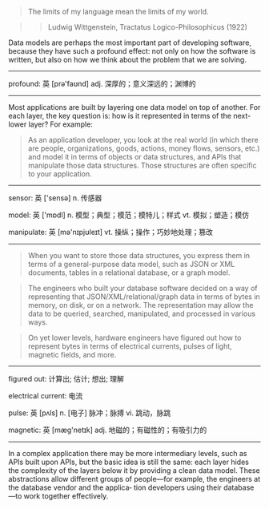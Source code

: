 > The limits of my language mean the limits of my world.

>> Ludwig Wittgenstein, Tractatus Logico-Philosophicus (1922)

Data models are perhaps the most important part of developing software, because they have such a profound effect: not only on how the software is written, but also on how we think about the problem that we are solving.

----

profound: 英 [prə'faʊnd] adj. 深厚的；意义深远的；渊博的

----

Most applications are built by layering one data model on top of another. For each layer, the key question is: how is it represented in terms of the next-lower layer? For example:

> As an application developer, you look at the real world (in which there are people, organizations, goods, actions, money flows, sensors, etc.) and model it in terms of objects or data structures, and APIs that manipulate those data structures. Those structures are often specific to your application.

----

sensor: 英 ['sensə] n. 传感器

model: 英 ['mɒdl] n. 模型；典型；模范；模特儿；样式 vt. 模拟；塑造；模仿

manipulate: 英 [mə'nɪpjʊleɪt] vt. 操纵；操作；巧妙地处理；篡改

----

> When you want to store those data structures, you express them in terms of a general-purpose data model, such as JSON or XML documents, tables in a relational database, or a graph model.

> The engineers who built your database software decided on a way of representing that JSON/XML/relational/graph data in terms of bytes in memory, on disk, or on a network. The representation may allow the data to be queried, searched, manipulated, and processed in various ways.

> On yet lower levels, hardware engineers have figured out how to represent bytes in terms of electrical currents, pulses of light, magnetic fields, and more.

----

figured out: 计算出; 估计; 想出; 理解

electrical current: 电流

pulse: 英 [pʌls] n. [电子] 脉冲；脉搏 vi. 跳动，脉跳

magnetic: 英 [mæg'netɪk] adj. 地磁的；有磁性的；有吸引力的

----

In a complex application there may be more intermediary levels, such as APIs built
upon APIs, but the basic idea is still the same: each layer hides the complexity of the
layers below it by providing a clean data model. These abstractions allow different
groups of people—for example, the engineers at the database vendor and the applica‐
tion developers using their database—to work together effectively.
